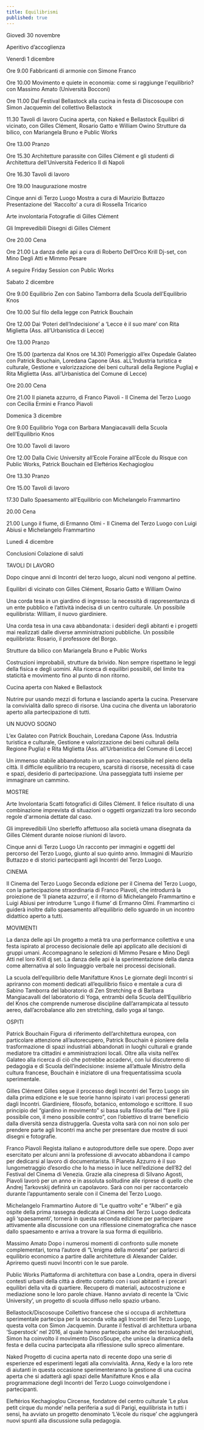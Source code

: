 ```yaml
---
title: Equilibrismi
published: true
---
```


Giovedì 30 novembre

Aperitivo d’accoglienza


Venerdì 1 dicembre

Ore 9.00
Fabbricanti di armonie
con Simone Franco 

Ore 10.00 
Movimento e quiete in economia: come si raggiunge l'equilibrio? 
con Massimo Amato (Università Bocconi)

Ore 11.00 
Dal Festival Bellastock alla cucina in festa di Discosoupe 
con Simon Jacquemin del collettivo Bellastock


11.30
Tavoli di lavoro
Cucina aperta, con Naked e Bellastock
Equilibri di vicinato, con Gilles Clément, Rosario Gatto e William Owino
Strutture da bilico, con Mariangela Bruno e Public Works

Ore 13.00
Pranzo

Ore 15.30
Architetture parassite 
con Gilles Clément e gli studenti di Architettura dell’Università Federico II di Napoli

Ore 16.30
Tavoli di lavoro

Ore 19.00
Inaugurazione mostre

Cinque anni di Terzo Luogo
Mostra a cura di Maurizio Buttazzo
Presentazione del ‘Raccolto’ a cura di Rossella Tricarico

Arte involontaria
Fotografie di Gilles Clément

Gli Imprevedibili
Disegni di Gilles Clément


Ore 20.00 
Cena

Ore 21.00
La danza delle api 
a cura di Roberto Dell’Orco
Krill Dj-set, con Mino Degli Atti e Mimmo Pesare

A seguire Friday Session con Public Works


Sabato 2 dicembre

Ore 9.00
Equilibrio Zen
con Sabino Tamborra della Scuola dell’Equilibrio Knos


Ore 10.00
Sul filo della legge
con Patrick Bouchain

Ore 12.00
Dai ‘Poteri dell’Indecisione’ a ‘Lecce è il suo mare’
con Rita Miglietta (Ass. all’Urbanistica di Lecce)

Ore 13.00
Pranzo

Ore 15.00 (partenza dal Knos ore 14.30)
Pomeriggio all’ex Ospedale Galateo 
con Patrick Bouchain, Loredana Capone (Ass. aLL’Industria turistica e culturale, Gestione e valorizzazione dei beni culturali della Regione Puglia) e Rita Miglietta (Ass. all’Urbanistica del Comune di Lecce)

Ore 20.00
Cena

Ore 21.00
Il pianeta azzurro, di Franco Piavoli - Il Cinema del Terzo Luogo
con Cecilia Ermini e Franco Piavoli

Domenica 3 dicembre

Ore 9.00
Equilibrio Yoga 
con Barbara Mangiacavalli della Scuola dell’Equilibrio Knos

Ore 10.00
Tavoli di lavoro

Ore 12.00
Dalla Civic University all’Ecole Foraine all’Ecole du Risque 
con Public Works, Patrick Bouchain ed Eleftérios Kechagioglou

Ore 13.30 
Pranzo

Ore 15.00
Tavoli di lavoro

17.30 
Dallo Spaesamento all’Equilibrio
con Michelangelo Frammartino

20.00
Cena

21.00
Lungo il fiume, di Ermanno Olmi - Il Cinema del Terzo Luogo
con Luigi Abiusi e Michelangelo Frammartino

Lunedì 4 dicembre

Conclusioni
Colazione di saluti

















TAVOLI DI LAVORO

Dopo cinque anni di Incontri del terzo luogo, alcuni nodi vengono al pettine.


Equilibri di vicinato
con Gilles Clément, Rosario Gatto e William Owino

Una corda tesa in un giardino di ingresso: la necessità di rappresentanza di un ente pubblico e l’attività indecisa di un centro culturale. Un possibile equilibrista: William, il nuovo giardiniere.

Una corda tesa in una cava abbandonata: i desideri degli abitanti e i progetti mai realizzati dalle diverse amministrazioni pubbliche. Un possibile equilibrista: Rosario, il professore del Borgo.


Strutture da bilico
con Mariangela Bruno e Public Works

Costruzioni improbabili, strutture da brivido.
Non sempre rispettano le leggi della fisica e degli uomini.
Alla ricerca di equilibri possibili, del limite tra staticità e movimento fino al punto di non ritorno.



Cucina aperta
con Naked e Bellastock

Nutrire pur usando mezzi di fortuna e lasciando aperta la cucina.
Preservare la convivialità dallo spreco di risorse.
Una cucina che diventa un laboratorio aperto alla partecipazione di tutti.


UN NUOVO SOGNO

L’ex Galateo
con Patrick Bouchain, Loredana Capone (Ass. Industria turistica e culturale, Gestione e valorizzazione dei beni culturali della Regione Puglia) e Rita Miglietta (Ass. all’Urbanistica del Comune di Lecce)

Un immenso stabile abbandonato in un parco inaccessibile nel pieno della città.
Il difficile equilibrio tra recupero, scarsità di risorse, necessità di case e spazi, desiderio di partecipazione.
Una passeggiata tutti insieme per immaginare un cammino.


MOSTRE

Arte Involontaria
Scatti fotografici di Gilles Clément. Il felice risultato di una combinazione imprevista di situazioni o oggetti organizzati tra loro secondo regole d'armonia dettate dal caso.

Gli imprevedibili
Uno sberleffo affettuoso alla società umana disegnata da Gilles Clément durante noiose riunioni di lavoro.

Cinque anni di Terzo Luogo
Un racconto per immagini e oggetti del percorso del Terzo Luogo, giunto al suo quinto anno.
Immagini di Maurizio Buttazzo e di storici partecipanti agli Incontri del Terzo Luogo.



CINEMA

Il Cinema del Terzo Luogo
Seconda edizione per il Cinema del Terzo Luogo, con la partecipazione straordinaria di Franco Piavoli, che introdurrà la proiezione de ‘Il pianeta azzurro’, e il ritorno di Michelangelo Frammartino e Luigi Abiusi per introdurre ‘Lungo il fiume’ di Ermanno Olmi.
Frammartino ci guiderà inoltre dallo spaesamento all’equilibrio dello sguardo in un incontro didattico aperto a tutti.


MOVIMENTI

La danza delle api
Un progetto a metà tra una performance collettiva e una festa ispirato al processo decisionale delle api applicato alle decisioni di gruppi umani. Accompagnano le selezioni di Mimmo Pesare e Mino Degli Atti nel loro Krill dj set. La danza delle api è la sperimentazione della danza come alternativa al solo linguaggio verbale nei processi decisionali.

La scuola dell’equilibrio delle Manifatture Knos
Le giornate degli Incontri si apriranno con momenti dedicati all’equilibrio fisico e mentale a cura di Sabino Tamborra del laboratorio di Zen Stretching e di Barbara Mangiacavalli del laboratorio di Yoga, entrambi della Scuola dell’Equilibrio del Knos che comprende numerose discipline dall’arrampicata al tessuto aereo, dall’acrobalance allo zen stretching, dallo yoga al tango.



OSPITI

Patrick Bouchain
Figura di riferimento dell’architettura europea, con particolare attenzione all’autorecupero, Patrick Bouchain è pioniere della trasformazione di spazi industriali abbandonati in luoghi culturali e grande mediatore tra cittadini e amministrazioni locali. Oltre alla visita nell’ex Galateo alla ricerca di ciò che potrebbe accadervi, con lui discuteremo di pedagogia e di Scuola dell’indecisione: insieme all’attuale Ministro della cultura francese, Bouchain è iniziatore di una frequentatissima scuola sperimentale.


Gilles Clément
Gilles segue il processo degli Incontri del Terzo Luogo sin dalla prima edizione e le sue teorie hanno ispirato i vari processi generati dagli Incontri. Giardiniere, filosofo, botanico, entomologo e scrittore. Il suo principio del “giardino in movimento” si basa sulla filosofia del “fare il più possibile con, il meno possibile contro”, con l’obiettivo di trarre beneficio dalla diversità senza distruggerla. Questa volta sarà con noi non solo per prendere parte agli Incontri ma anche per presentare due mostre di suoi disegni e fotografie.

Franco Piavoli
Regista italiano e autoproduttore delle sue opere. Dopo aver esercitato per alcuni anni la professione di avvocato abbandona il campo per dedicarsi al lavoro di documentarista. Il Pianeta Azzurro è il suo lungometraggio d’esordio che lo ha messo in luce nell’edizione dell’82 del Festival del Cinema di Venezia. Grazie alla cinepresa di Silvano Agosti, Piavoli lavorò per un anno e in assoluta solitudine alle riprese di quello che Andrej Tarkovskij definirà un capolavoro. Sarà con noi per raccontarcelo durante l’appuntamento serale con il Cinema del Terzo Luogo.


Michelangelo Frammartino
Autore di “Le quattro volte” e “Alberi” e già ospite della prima rassegna dedicata al Cinema del Terzo Luogo dedicata agli ‘spaesamenti’, tornerà in questa seconda edizione per partecipare attivamente alla discussione con una riflessione cinematografica che nasce dallo spaesamento e arriva a trovare la sua forma di equilibrio.

Massimo Amato
Dopo i numerosi momenti di confronto sulle monete complementari, torna l’autore di “L’enigma della moneta” per parlarci di equilibrio economico a partire dalle architetture di Alexander Calder. Apriremo questi nuovi Incontri con le sue parole.


Public Works 
Piattaforma di architettura con base a Londra, opera in diversi contesti urbani della città a diretto contatto con i suoi abitanti e i precari equilibri della vita di quartiere. Recupero di materiali, autocostruzione e mediazione sono le loro parole chiave. Hanno avviato di recente la ‘Civic University’, un progetto di scuola diffuso nello spazio urbano.

Bellastock/Discosoupe
Collettivo francese che si occupa di architettura sperimentale partecipa per la seconda volta agli Incontri del Terzo Luogo, questa volta con Simon Jacquemin. Durante il festival di architettura urbana ‘Superstock’ nel 2016, al quale hanno partecipato anche dei terzoluoghisti, Simon ha coinvolto il movimento DiscoSoupe, che unisce la dinamica della festa e della cucina partecipata alla riflessione sullo spreco alimentare.

Naked 
Progetto di cucina aperta nato di recente dopo una serie di esperienze ed esperimenti legati alla convivialità. Anna, Kedy e la loro rete di aiutanti in questa occasione sperimenteranno la gestione di una cucina aperta che si adatterà agli spazi delle Manifatture Knos e alla programmazione degli Incontri del Terzo Luogo coinvolgendone i partecipanti.

Eleftérios Kechagioglou 
Circense, fondatore del centro culturale ‘Le plus petit cirque du monde’ nella periferia a sud di Parigi, equilibrista in tutti i sensi, ha avviato un progetto denominato ‘L’école du risque’ che aggiungerà nuovi spunti alla discussione sulla pedagogia.









